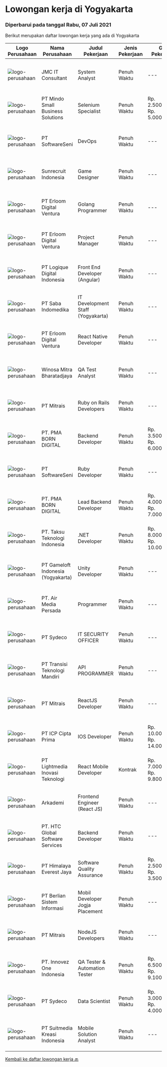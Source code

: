 
  # Lowongan kerja di Yogyakarta

  ### Diperbarui pada tanggal Rabu, 07 Juli 2021

  Berikut merupakan daftar lowongan kerja yang ada di Yogyakarta

  |Logo Perusahaan | Nama Perusahaan | Judul Pekerjaan | Jenis Pekerjaan | Gaji Pekerjaan | Lokasi | Deskripsi | Tanggal diunggah | Pranala |
  | -------------- | --------------- | --------------- | --------- | --------- | -------------- | ------- | ----------- | ----------- |
  |![logo-perusahaan](https://image-service-cdn.seek.com.au/a2204a6f248fedfcfbb4d393e68e7d11a2931c9a/ee4dce1061f3f616224767ad58cb2fc751b8d2dc)|JMC IT Consultant|System Analyst|Penuh Waktu|---|Bantul|Greetings!We are growing IT Consultant that focused on E-Gov industry. Within 12 years, we are already helping more than 300 IT development in...|Selasa, 06 Juli 2021|https://www.jobstreet.co.id/id/job/system-analyst-3562209?token=0~3402d149-e0d7-407b-bfa3-a95a0978e701&sectionRank=1&jobId=jobstreet-id-job-3562209|
|![logo-perusahaan](https://image-service-cdn.seek.com.au/bd9c5207a79d42ed096a1b2bad14bef66654f2f2/ee4dce1061f3f616224767ad58cb2fc751b8d2dc)|PT Mindo Small Business Solutions|Selenium Specialist|Penuh Waktu|Rp. 2.500.000-Rp. 5.000.000|Yogyakarta|We are currently looking for Selenium Specialist Staff for our Yogyakarta office. As part of Mindo's Property Operations &amp; Enhancement team, you...|Selasa, 06 Juli 2021|https://www.jobstreet.co.id/id/job/selenium-specialist-3561440?token=0~3402d149-e0d7-407b-bfa3-a95a0978e701&sectionRank=2&jobId=jobstreet-id-job-3561440|
|![logo-perusahaan](https://image-service-cdn.seek.com.au/c05a3e3e627c08dd9cbb310c1a48f4a5a42787b6/ee4dce1061f3f616224767ad58cb2fc751b8d2dc)|PT SoftwareSeni|DevOps|Penuh Waktu|---|Yogyakarta|SoftwareSeni is a Software Development Company based in Yogyakarta &amp; Australia. We love solving tough problems – from user experience to design...|Rabu, 07 Juli 2021|https://www.jobstreet.co.id/id/job/devops-3573068?token=0~3402d149-e0d7-407b-bfa3-a95a0978e701&sectionRank=3&jobId=jobstreet-id-job-3573068|
|![logo-perusahaan](https://image-service-cdn.seek.com.au/124c5b0dab62b5621d12b2745ae51624edb976ce/ee4dce1061f3f616224767ad58cb2fc751b8d2dc)|Sunrecruit Indonesia|Game Designer|Penuh Waktu|---|Jakarta Raya|Candidate must possess at least a Bachelor's Degree, Computer Science/Information Technology or equivalent. At least 2 year(s) of working experience...|Selasa, 06 Juli 2021|https://www.jobstreet.co.id/id/job/game-designer-3572433?token=0~3402d149-e0d7-407b-bfa3-a95a0978e701&sectionRank=4&jobId=jobstreet-id-job-3572433|
|![logo-perusahaan](https://image-service-cdn.seek.com.au/7b0850d0262c85ca3c0fa4d6a9c005f1450e6d9f/ee4dce1061f3f616224767ad58cb2fc751b8d2dc)|PT Erloom Digital Ventura|Golang Programmer|Penuh Waktu|---|Yogyakarta|Requirements: Having a minimum of 1 year of software engineering experience. In-depth knowledge of at Go programming language Using PostgreSQL or...|Selasa, 06 Juli 2021|https://www.jobstreet.co.id/id/job/golang-programmer-3572980?token=0~3402d149-e0d7-407b-bfa3-a95a0978e701&sectionRank=5&jobId=jobstreet-id-job-3572980|
|![logo-perusahaan](https://image-service-cdn.seek.com.au/7b0850d0262c85ca3c0fa4d6a9c005f1450e6d9f/ee4dce1061f3f616224767ad58cb2fc751b8d2dc)|PT Erloom Digital Ventura|Project Manager|Penuh Waktu|---|Yogyakarta|Requirements: Having a minimum of 2 years of software engineering experience. Candidate must possess at least Bachelor's Degree in Business...|Selasa, 06 Juli 2021|https://www.jobstreet.co.id/id/job/project-manager-3572976?token=0~3402d149-e0d7-407b-bfa3-a95a0978e701&sectionRank=6&jobId=jobstreet-id-job-3572976|
|![logo-perusahaan](https://image-service-cdn.seek.com.au/c7afa992dbb3df981b5d1f490d0e6bbed02c8faf/ee4dce1061f3f616224767ad58cb2fc751b8d2dc)|PT Logique Digital Indonesia|Front End Developer (Angular)|Penuh Waktu|---|Jakarta Raya|Deskripsi Pekerjaan: Merancang dan mengembangkan user interface menggunakan angularJS Mengembangkan fungsi (code) yang efisien, reusable, testable dan...|Selasa, 06 Juli 2021|https://www.jobstreet.co.id/id/job/front-end-developer-angular-3568117?token=0~3402d149-e0d7-407b-bfa3-a95a0978e701&sectionRank=7&jobId=jobstreet-id-job-3568117|
|![logo-perusahaan](https://image-service-cdn.seek.com.au/fd4e0e8b1c4e3845b01f36c504d8073041e3b470/ee4dce1061f3f616224767ad58cb2fc751b8d2dc)|PT Saba Indomedika|IT Development Staff (Yogyakarta)|Penuh Waktu|---|Yogyakarta|Deskripsi Pekerjaan Membuat program untuk kebutuhan perusahaan khususnya aplikasi Finance Memformulasikan spesifikasi program dan basic prototypes...|Sabtu, 03 Juli 2021|https://www.jobstreet.co.id/id/job/it-development-staff-yogyakarta-3560234?token=0~3402d149-e0d7-407b-bfa3-a95a0978e701&sectionRank=8&jobId=jobstreet-id-job-3560234|
|![logo-perusahaan](https://image-service-cdn.seek.com.au/7b0850d0262c85ca3c0fa4d6a9c005f1450e6d9f/ee4dce1061f3f616224767ad58cb2fc751b8d2dc)|PT Erloom Digital Ventura|React Native Developer|Penuh Waktu|---|Yogyakarta|Requirements: Having a minimum of 1 year of software engineering experience. Candidates must possess at least a Bachelor’s Degree in Engineering...|Selasa, 06 Juli 2021|https://www.jobstreet.co.id/id/job/react-native-developer-3572979?token=0~3402d149-e0d7-407b-bfa3-a95a0978e701&sectionRank=9&jobId=jobstreet-id-job-3572979|
|![logo-perusahaan](https://image-service-cdn.seek.com.au/cd823704551af28e73a2059691a6e200c86b8a5f/ee4dce1061f3f616224767ad58cb2fc751b8d2dc)|Winosa Mitra Bharatadjaya|QA Test Analyst|Penuh Waktu|---|Lampung|With the company growing, we are looking to expand the team with one or more Test Analyst(s). Our office is based in Bandar Lampung and candidates are...|Sabtu, 03 Juli 2021|https://www.jobstreet.co.id/id/job/qa-test-analyst-3570963?token=0~3402d149-e0d7-407b-bfa3-a95a0978e701&sectionRank=10&jobId=jobstreet-id-job-3570963|
|![logo-perusahaan](https://image-service-cdn.seek.com.au/969b0c47f133a1e0155056a5d964c63953dd6304/ee4dce1061f3f616224767ad58cb2fc751b8d2dc)|PT Mitrais|Ruby on Rails Developers|Penuh Waktu|---|Bali|Build your Career with Mitrais ! We're urgently looking for experienced Ruby On Rails  Developers to be part of our team for an immediate...|Senin, 05 Juli 2021|https://www.jobstreet.co.id/id/job/ruby-on-rails-developers-3571271?token=0~3402d149-e0d7-407b-bfa3-a95a0978e701&sectionRank=11&jobId=jobstreet-id-job-3571271|
|![logo-perusahaan](https://image-service-cdn.seek.com.au/b06d4c41949c7f6fab191a47bd15ecde816cdbde/ee4dce1061f3f616224767ad58cb2fc751b8d2dc)|PT. PMA BORN DIGITAL|Backend Developer|Penuh Waktu|Rp. 3.500.000-Rp. 6.000.000|Sleman|MadeIndonesia was founded in 2012. What started with outsourcing only web development has now grown into a complete package of services. In addition...|Senin, 05 Juli 2021|https://www.jobstreet.co.id/id/job/backend-developer-3571571?token=0~3402d149-e0d7-407b-bfa3-a95a0978e701&sectionRank=12&jobId=jobstreet-id-job-3571571|
|![logo-perusahaan](https://image-service-cdn.seek.com.au/c05a3e3e627c08dd9cbb310c1a48f4a5a42787b6/ee4dce1061f3f616224767ad58cb2fc751b8d2dc)|PT SoftwareSeni|Ruby Developer|Penuh Waktu|---|Yogyakarta|SoftwareSeni is a Software Development Company based in Yogyakarta &amp; Sydney, Australia. We have been designing and developing phone apps,...|Senin, 05 Juli 2021|https://www.jobstreet.co.id/id/job/ruby-developer-3571849?token=0~3402d149-e0d7-407b-bfa3-a95a0978e701&sectionRank=13&jobId=jobstreet-id-job-3571849|
|![logo-perusahaan](https://image-service-cdn.seek.com.au/b06d4c41949c7f6fab191a47bd15ecde816cdbde/ee4dce1061f3f616224767ad58cb2fc751b8d2dc)|PT. PMA BORN DIGITAL|Lead Backend Developer|Penuh Waktu|Rp. 4.000.000-Rp. 7.000.000|Sleman|MadeIndonesia was founded in 2012. What started with outsourcing only web development has now grown into a complete package of services. In addition...|Senin, 05 Juli 2021|https://www.jobstreet.co.id/id/job/lead-backend-developer-3571592?token=0~3402d149-e0d7-407b-bfa3-a95a0978e701&sectionRank=14&jobId=jobstreet-id-job-3571592|
|![logo-perusahaan](https://image-service-cdn.seek.com.au/cdad7eadbef6a47d2c5b4d08a7c1b9886e8f7f8f/ee4dce1061f3f616224767ad58cb2fc751b8d2dc)|PT. Taksu Teknologi Indonesia|.NET Developer|Penuh Waktu|Rp. 8.000.000-Rp. 10.000.000|Bali|Let’s Build Your Future with Us!We are looking for 2 (two) .NET developers to be part of an existing team. The team maintains systems for our...|Senin, 05 Juli 2021|https://www.jobstreet.co.id/id/job/net-developer-3571448?token=0~3402d149-e0d7-407b-bfa3-a95a0978e701&sectionRank=15&jobId=jobstreet-id-job-3571448|
|![logo-perusahaan](https://image-service-cdn.seek.com.au/e71d517696b76186b066fae7807098ca294c66fd/ee4dce1061f3f616224767ad58cb2fc751b8d2dc)|PT Gameloft Indonesia (Yogyakarta)|Unity Developer|Penuh Waktu|---|Yogyakarta|Job DescriptionAs a member of the development team, you will be responsible for below responsibilities: Take part in the development of mini games...|Minggu, 04 Juli 2021|https://www.jobstreet.co.id/id/job/unity-developer-3565925?token=0~3402d149-e0d7-407b-bfa3-a95a0978e701&sectionRank=16&jobId=jobstreet-id-job-3565925|
|![logo-perusahaan](https://us.123rf.com/450wm/pavelstasevich/pavelstasevich1811/pavelstasevich181101027/112815900-stock-vector-no-image-available-icon-flat-vector.jpg?ver=6)|PT. Air Media Persada|Programmer|Penuh Waktu|---|Sleman|We are looking for young and creative talents who are willing to grow and success as a team.Job Description Develop high quality software code in...|Selasa, 06 Juli 2021|https://www.jobstreet.co.id/id/job/programmer-3572223?token=0~3402d149-e0d7-407b-bfa3-a95a0978e701&sectionRank=17&jobId=jobstreet-id-job-3572223|
|![logo-perusahaan](https://image-service-cdn.seek.com.au/14a23be3cfbff590f201fbb06b641024d811580c/ee4dce1061f3f616224767ad58cb2fc751b8d2dc)|PT Sydeco|IT SECURITY OFFICER|Penuh Waktu|---|Yogyakarta|We are looking for an INFORMATION SECURITY OFFICER  REQUIREMENTS: 1.Minimum a bachelor’s degree in a field like computer science, computer...|Sabtu, 03 Juli 2021|https://www.jobstreet.co.id/id/job/it-security-officer-3565155?token=0~3402d149-e0d7-407b-bfa3-a95a0978e701&sectionRank=18&jobId=jobstreet-id-job-3565155|
|![logo-perusahaan](https://image-service-cdn.seek.com.au/b282dd8b9ab3571cdc718527a8470c39dde8a380/ee4dce1061f3f616224767ad58cb2fc751b8d2dc)|PT Transisi Teknologi Mandiri|API PROGRAMMER|Penuh Waktu|---|Sleman|Kualifikasi: Kandidat memiliki kemampuan komunikasi dan interpersonal yang baik (manners before knowledge) Kandidat memiliki pengalaman minimal 1...|Sabtu, 03 Juli 2021|https://www.jobstreet.co.id/id/job/api-programmer-3559861?token=0~3402d149-e0d7-407b-bfa3-a95a0978e701&sectionRank=19&jobId=jobstreet-id-job-3559861|
|![logo-perusahaan](https://image-service-cdn.seek.com.au/969b0c47f133a1e0155056a5d964c63953dd6304/ee4dce1061f3f616224767ad58cb2fc751b8d2dc)|PT Mitrais|ReactJS Developer|Penuh Waktu|---|Bali|We're urgently looking for experienced ReactJS Developers to be part of our team for an immediate start.Our client is a consultancy focused company...|Senin, 05 Juli 2021|https://www.jobstreet.co.id/id/job/reactjs-developer-3571267?token=0~3402d149-e0d7-407b-bfa3-a95a0978e701&sectionRank=20&jobId=jobstreet-id-job-3571267|
|![logo-perusahaan](https://image-service-cdn.seek.com.au/e56714d2bebb003bc7f4ea21cd93028d057ae476/ee4dce1061f3f616224767ad58cb2fc751b8d2dc)|PT ICP Cipta Prima|IOS Developer|Penuh Waktu|Rp. 10.000.000-Rp. 14.000.000|Yogyakarta|Persyaratan : Mahir dalam Objective-C dan Swift Memahami prinsip-prinsip desain dan pedoman antarmuka Apple Memiliki pengetahuan tentang CI/CD,...|Minggu, 04 Juli 2021|https://www.jobstreet.co.id/id/job/ios-developer-3566088?token=0~3402d149-e0d7-407b-bfa3-a95a0978e701&sectionRank=21&jobId=jobstreet-id-job-3566088|
|![logo-perusahaan](https://image-service-cdn.seek.com.au/ebfe0f91667a47547f62ce1bea5320e2313e817f/ee4dce1061f3f616224767ad58cb2fc751b8d2dc)|PT Lightmedia Inovasi Teknologi|React Mobile Developer|Kontrak|Rp. 7.000.000-Rp. 9.800.000|Jawa Barat|Hallo, kami PT Lightmedia Inovasi Teknologi sedang mencari position full time React Developer.  Pekerjaan full time remote, yang artinya bisa dari...|Sabtu, 03 Juli 2021|https://www.jobstreet.co.id/id/job/react-mobile-developer-3570917?token=0~3402d149-e0d7-407b-bfa3-a95a0978e701&sectionRank=22&jobId=jobstreet-id-job-3570917|
|![logo-perusahaan](https://image-service-cdn.seek.com.au/562f975d0a2cb3aa626cdda3c3fc78c82c73d9ff/ee4dce1061f3f616224767ad58cb2fc751b8d2dc)|Arkademi|Frontend Engineer (React JS)|Penuh Waktu|---|Yogyakarta|Key Responsibilities: Create and maintenance frontend website using ReactJS and API Create reusable components and front-end libraries for future...|Minggu, 04 Juli 2021|https://www.jobstreet.co.id/id/job/frontend-engineer-react-js-3571199?token=0~3402d149-e0d7-407b-bfa3-a95a0978e701&sectionRank=23&jobId=jobstreet-id-job-3571199|
|![logo-perusahaan](https://image-service-cdn.seek.com.au/81edf638f3ab4a4982d3282a5aeaa4bde3fc3e25/ee4dce1061f3f616224767ad58cb2fc751b8d2dc)|PT. HTC Global Software Services|Backend Developer|Penuh Waktu|---|Yogyakarta|Bachelor degrees in Computer Science/Information Technology Understand Architecture Microservices Good knowledge in Java programming language is a...|Sabtu, 03 Juli 2021|https://www.jobstreet.co.id/id/job/backend-developer-3559800?token=0~3402d149-e0d7-407b-bfa3-a95a0978e701&sectionRank=24&jobId=jobstreet-id-job-3559800|
|![logo-perusahaan](https://image-service-cdn.seek.com.au/918057ce7efa9e47b516240b9a1604a6c65ba38c/ee4dce1061f3f616224767ad58cb2fc751b8d2dc)|PT Himalaya Everest Jaya|Software Quality Assurance|Penuh Waktu|Rp. 2.500.000-Rp. 3.500.000|Yogyakarta|Required skills : ability to write test plans and test cases based on technical system requirement ability to think outside-of-the-box - Bugs can...|Jumat, 02 Juli 2021|https://www.jobstreet.co.id/id/job/software-quality-assurance-3558630?token=0~3402d149-e0d7-407b-bfa3-a95a0978e701&sectionRank=25&jobId=jobstreet-id-job-3558630|
|![logo-perusahaan](https://image-service-cdn.seek.com.au/ccc0df9110fd5f01c647c290b339361a3aae7efb/ee4dce1061f3f616224767ad58cb2fc751b8d2dc)|PT Berlian Sistem Informasi|Mobil Developer Jogja Placement|Penuh Waktu|---|Yogyakarta|Requirements : Bachelor of Computer Science / Information System or significant equivalent experience. Minimum 1 year experience building mobile...|Minggu, 04 Juli 2021|https://www.jobstreet.co.id/id/job/mobil-developer-jogja-placement-3571110?token=0~3402d149-e0d7-407b-bfa3-a95a0978e701&sectionRank=26&jobId=jobstreet-id-job-3571110|
|![logo-perusahaan](https://image-service-cdn.seek.com.au/969b0c47f133a1e0155056a5d964c63953dd6304/ee4dce1061f3f616224767ad58cb2fc751b8d2dc)|PT Mitrais|NodeJS Developers|Penuh Waktu|---|Bali|Build your Career with Mitrais! We're urgently looking for experienced NodeJS Developers to be part of our team for an immediate start.Our client is a...|Kamis, 01 Juli 2021|https://www.jobstreet.co.id/id/job/nodejs-developers-3557891?token=0~3402d149-e0d7-407b-bfa3-a95a0978e701&sectionRank=27&jobId=jobstreet-id-job-3557891|
|![logo-perusahaan](https://image-service-cdn.seek.com.au/b298687ae02f9798573838624580ad51c34fe2f1/ee4dce1061f3f616224767ad58cb2fc751b8d2dc)|PT. Innovez One Indonesia|QA Tester & Automation Tester|Penuh Waktu|Rp. 6.500.000-Rp. 9.100.000|Jakarta Raya|We are looking for experienced people in the field of Quality Assurance and Software Test Automation to join our IT team. Your new role will see you...|Jumat, 02 Juli 2021|https://www.jobstreet.co.id/id/job/qa-tester-automation-tester-3570734?token=0~3402d149-e0d7-407b-bfa3-a95a0978e701&sectionRank=28&jobId=jobstreet-id-job-3570734|
|![logo-perusahaan](https://image-service-cdn.seek.com.au/14a23be3cfbff590f201fbb06b641024d811580c/ee4dce1061f3f616224767ad58cb2fc751b8d2dc)|PT Sydeco|Data Scientist|Penuh Waktu|Rp. 3.000.000-Rp. 4.000.000|Yogyakarta|Data Scientist Required Education: Master’s degree in one of the following quantitative field: mathematics, computer science, physics, economics,...|Sabtu, 03 Juli 2021|https://www.jobstreet.co.id/id/job/data-scientist-3565109?token=0~3402d149-e0d7-407b-bfa3-a95a0978e701&sectionRank=29&jobId=jobstreet-id-job-3565109|
|![logo-perusahaan](https://image-service-cdn.seek.com.au/d1d6d9e7af7147dee7b7111b97e67641fcf252e0/ee4dce1061f3f616224767ad58cb2fc751b8d2dc)|PT Suitmedia Kreasi Indonesia|Mobile Solution Analyst|Penuh Waktu|---|Jakarta Raya|Role: You will analyze, design, and deliver high-quality mobile applications. Responsibilities: Conduct research to understand what clients need and...|Rabu, 30 Juni 2021|https://www.jobstreet.co.id/id/job/mobile-solution-analyst-3568635?token=0~3402d149-e0d7-407b-bfa3-a95a0978e701&sectionRank=30&jobId=jobstreet-id-job-3568635|


  [Kembali ke daftar lowongan kerja 🔙](../README.md#daftar-lowongan-kerja)
  